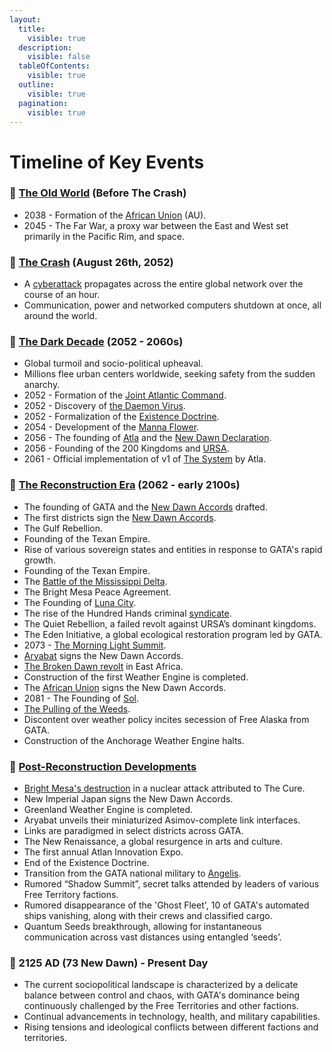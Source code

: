 ```yaml
---
layout:
  title:
    visible: true
  description:
    visible: false
  tableOfContents:
    visible: true
  outline:
    visible: true
  pagination:
    visible: true
---
```


# Timeline of Key Events

### 🔵 [The Old World](timeline-of-key-events.md#u9tui38yh9p3) (Before The Crash) <a href="#u9tui38yh9p3" id="u9tui38yh9p3"></a>

* 2038 - Formation of the [African Union](../../nations/african-union/) (AU).
* 2045 - The Far War, a proxy war between the East and West set primarily in the Pacific Rim, and space.

### 🔵 [The Crash](the-crash.md) (August 26th, 2052) <a href="#ldtsa1tv6jnr" id="ldtsa1tv6jnr"></a>

* A [cyberattack](../science-and-tech/the-daemon-virus.md) propagates across the entire global network over the course of an hour.
* Communication, power and networked computers shutdown at once, all around the world.

### 🔵 [The Dark Decade](timeline-of-key-events.md#dpzofovc9j6k) (2052 - 2060s) <a href="#dpzofovc9j6k" id="dpzofovc9j6k"></a>

* Global turmoil and socio-political upheaval.
* Millions flee urban centers worldwide, seeking safety from the sudden anarchy.
* 2052 - Formation of the [Joint Atlantic Command](../../nations/gata/history/the-joint-atlantic-command-jac.md).
* 2052 - Discovery of [the Daemon Virus](../science-and-tech/the-daemon-virus.md).
* 2052 - Formalization of the [Existence Doctrine](../../nations/gata/military-and-defense/existence-doctrine.md).
* 2054 - Development of the [Manna Flower](../../nations/gata/history/the-manna-flower.md).
* 2056 - The founding of [Atla](../../nations/gata/key-locations/atla.md) and the [New Dawn Declaration](../../nations/gata/history/new-dawn-declaration.md).
* 2056 - Founding of the 200 Kingdoms and [URSA](../../nations/ursa/).
* 2061 - Official implementation of v1 of [The System](../../nations/gata/politics/the-system.md) by Atla.

### 🔵 [The Reconstruction Era](timeline-of-key-events.md#id-200a9tx7b0gw) (2062 - early 2100s) <a href="#id-200a9tx7b0gw" id="id-200a9tx7b0gw"></a>

* The founding of GATA and the [New Dawn Accords](../../nations/gata/politics/new-dawn-accords.md) drafted.
* The first districts sign the [New Dawn Accords](../../nations/gata/politics/new-dawn-accords.md).
* The Gulf Rebellion.
* Founding of the Texan Empire.
* Rise of various sovereign states and entities in response to GATA's rapid growth.
* Founding of the Texan Empire.
* The [Battle of the Mississippi Delta](../../nations/free-territories/history/military-conflicts.md#battle-of-the-mississippi-delta).
* The Bright Mesa Peace Agreement.
* The Founding of [Luna City](../../nations/gata/key-locations/luna.md).
* The rise of the Hundred Hands criminal [syndicate](../../nations/gata/criminal-element/syndicates.md).
* The Quiet Rebellion, a failed revolt against URSA’s dominant kingdoms.
* The Eden Initiative, a global ecological restoration program led by GATA.
* 2073 - [The Morning Light Summit](../../nations/gata/politics/new-dawn-accords.md#the-morning-light-summit).
* [Aryabat](../../nations/aryabat/) signs the New Dawn Accords.
* [The Broken Dawn revolt](../../nations/african-union/history/the-broken-dawn-revolt.md) in East Africa.
* Construction of the first Weather Engine is completed.
* The [African Union](../../nations/african-union/) signs the New Dawn Accords.
* 2081 - The Founding of [Sol](../../nations/sol/).
* [The Pulling of the Weeds](../../nations/ursa/history/the-pulling-of-the-weeds.md).
* Discontent over weather policy incites secession of Free Alaska from GATA.
* Construction of the Anchorage Weather Engine halts.

### 🔵 [Post-Reconstruction Developments](timeline-of-key-events.md#id-1c9vd2wl21t4) <a href="#id-1c9vd2wl21t4" id="id-1c9vd2wl21t4"></a>

* [Bright Mesa's destruction](../../nations/gata/history/bright-mesa.md) in a nuclear attack attributed to The Cure.
* New Imperial Japan signs the New Dawn Accords.
* Greenland Weather Engine is completed.
* Aryabat unveils their miniaturized Asimov-complete link interfaces.
* Links are paradigmed in select districts across GATA.
* The New Renaissance, a global resurgence in arts and culture.
* The first annual Atlan Innovation Expo.
* End of the Existence Doctrine.
* Transition from the GATA national military to [Angelis](../../nations/gata/military-and-defense/angelis.md).
* Rumored “Shadow Summit”, secret talks attended by leaders of various Free Territory factions.
* Rumored disappearance of the 'Ghost Fleet', 10 of GATA's automated ships vanishing, along with their crews and classified cargo.
* Quantum Seeds breakthrough, allowing for instantaneous communication across vast distances using entangled ‘seeds’.

### 🔵 2125 AD (73 New Dawn) - Present Day <a href="#id-43ixf5yvsk9u" id="id-43ixf5yvsk9u"></a>

* The current sociopolitical landscape is characterized by a delicate balance between control and chaos, with GATA's dominance being continuously challenged by the Free Territories and other factions.
* Continual advancements in technology, health, and military capabilities.
* Rising tensions and ideological conflicts between different factions and territories.
